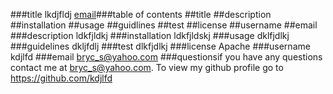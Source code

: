 ###title
lkdjfldj
[email](###email)###table of contents
##title
##description
##installation
##usage
##guidlines
##test
##license
##username
##email
###description
ldkfjldkj
###installation
ldkfjldskj
###usage
dklfjdlkj
###guidelines
dkljfdlj
###test
dlkfjdlkj
###license
Apache
###username
kdjlfd
###email
bryc_s@yahoo.com
###questionsif you have any questions contact me at bryc_s@yahoo.com. To view my github profile go to https://github.com/kdjlfd